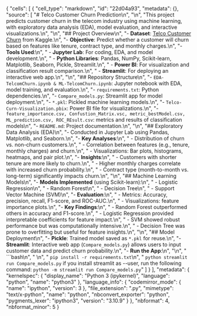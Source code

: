 {
 "cells": [
  {
   "cell_type": "markdown",
   "id": "22d04a93",
   "metadata": {},
   "source": [
    "# Telco Customer Churn Prediction\n",
    "\n",
    "This project predicts customer churn in the telecom industry using machine learning, with exploratory data analysis (EDA), model evaluation, and interactive visualizations.\n",
    "\n",
    "## Project Overview\n",
    "- **Dataset**: [Telco Customer Churn](https://www.kaggle.com/datasets/blastchar/telco-customer-churn) from Kaggle.\n",
    "- **Objective**: Predict whether a customer will churn based on features like tenure, contract type, and monthly charges.\n",
    "- **Tools Used**:\n",
    "  - **Jupyter Lab**: For coding, EDA, and model development.\n",
    "  - **Python Libraries**: Pandas, NumPy, Scikit-learn, Matplotlib, Seaborn, Pickle, Streamlit.\n",
    "  - **Power BI**: For visualization and classification result comparison.\n",
    "  - **Streamlit**: For deploying an interactive web app.\n",
    "\n",
    "## Repository Structure\n",
    "- `EDA-TelcomChurn.ipynb & ML-TelcomChurn.ipynb`: Jupyter notebook with EDA, model training, and evaluation.\n",
    "- `requirements.txt`: Python dependencies.\n",
    "- `Compare_models.py`: Streamlit app for model deployment.\n",
    "- `*.pkl`: Pickled machine learning models.\n",
    "- `Telco-Curn-Visualization.pbix`: Power BI file for visualizations.\n",
    "- `feature_importance.csv, Confustion_Matrix.vsc, metric_bestModel.csv, ML_prediction.csv, ROC_REsult.csv`: metrics and results of classification models\n",
    "- `README.md`: Project documentation.\n",
    "\n",
    "## Exploratory Data Analysis (EDA)\n",
    "- Conducted in Jupyter Lab using Pandas, Matplotlib, and Seaborn.\n",
    "- **Key Analyses**:\n",
    "  - Distribution of churn vs. non-churn customers.\n",
    "  - Correlation between features (e.g., tenure, monthly charges) and churn.\n",
    "  - Visualizations: Bar plots, histograms, heatmaps, and pair plot.\n",
    "- **Insights**:\n",
    "  - Customers with shorter tenure are more likely to churn.\n",
    "  - Higher monthly charges correlate with increased churn probability.\n",
    "  - Contract type (month-to-month vs. long-term) significantly impacts churn.\n",
    "\n",
    "## Machine Learning Models\n",
    "- **Models Implemented** (using Scikit-learn):\n",
    "  - Logistic Regression\n",
    "  - Random Forest\n",
    "  - Decision Tree\n",
    "  - Support Vector Machine (SVM)\n",
    "- **Evaluation**:\n",
    "  - Metrics: Accuracy, precision, recall, F1-score, and ROC-AUC.\n",
    "  - Visualizations: feature importance plots.\n",
    "- **Key Findings**:\n",
    "  - Random Forest outperformed others in accuracy and F1-score.\n",
    "  - Logistic Regression provided interpretable coefficients for feature impact.\n",
    "  - SVM showed robust performance but was computationally intensive.\n",
    "  - Decision Tree was prone to overfitting but useful for feature insights.\n",
    "\n",
    "## Model Deployment\n",
    "- **Pickle**: Trained model saved as `*.pkl` for reuse.\n",
    "- **Streamlit**: Interactive web app (`Compare_models.py`) allows users to input customer data and predict churn probability.\n",
    "- **Run the App**:\n",
    "\n",
    "  ```bash\n",
    "  \n",
    "  `pip install -r requirements.txt`\n",
    "  `python streamlit run Compare_models.py` if you install streamlit as --user, run the following command: `python -m streamlit run Compare_models.py`"
   ]
  }
 ],
 "metadata": {
  "kernelspec": {
   "display_name": "Python 3 (ipykernel)",
   "language": "python",
   "name": "python3"
  },
  "language_info": {
   "codemirror_mode": {
    "name": "ipython",
    "version": 3
   },
   "file_extension": ".py",
   "mimetype": "text/x-python",
   "name": "python",
   "nbconvert_exporter": "python",
   "pygments_lexer": "ipython3",
   "version": "3.10.9"
  }
 },
 "nbformat": 4,
 "nbformat_minor": 5
}
